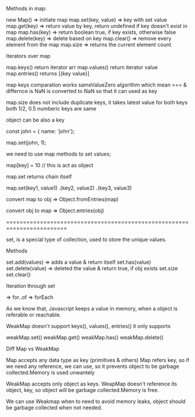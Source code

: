 <!-- Both Map(), Set() follow insertion order -->

Methods in map:

new Map() => initiate map
map.set(key, value) => key with set value
map.get(key) => return value by key, return undefined if key doesn't exist in map
map.has(key) => return boolean true, if key exists, otherwise false
map.delete(key) => delete based on key
map.clear() => remove every element from the map
map.size => returns the current element count



Iterators over map

map.keys()   return iterator arr
map.values()   return iterator value
map.entries()  returns [{key value}]



map keys comparation works sameValueZero algorithm which mean === & differnce is NaN is converted to NaN so that it can used as key

map.size does not include duplicate keys, it takes latest value for both keys
both 1/2, 0.5 numberic keys are same

object can be also a key

const john = { name: 'john'};

map.set(john, 1);

we need to use map methods to set values;

map[key] = 10 // this is act as object


map.set returns chain itself

map.set(key1, value1)
.(key2, value2)
.(key3, value3)


convert map to obj => Object.fromEntries(map)

convert obj to map => Object.entries(obj)


========================================================================

set, is a special type of collection, used to store the unique values.

Methods

set.add(values) => adds a value & return itself
set.has(value)
set.delete(value) => deleted the value & return true, if obj exists
set.size
set.clear()

Iteration through set

=> for..of
=> forEach


<!-- WeakMap() -->

As we know that, Javascript keeps a value in memory, when a object is referable or reachable.


WeakMap doesn't support keys(), values(), entries()
it only supports

weakMap.set()
weakMap.get()
weakMap.has()
weakMap.delete()



Diff Map vs WeakMap

Map accepts any data type as key (primitives & others)
Map refers key, so if we need any reference, we can use, so it prevents object to be garbage collected.Memory is used unwantely


WeakMap accepts only object as keys.
WeapMap doesn't reference its object, key, so object will be garbage collected.Memory is free.

We can use Weakmap when to need to avoid memory leaks, object should be garbage collected when not needed.